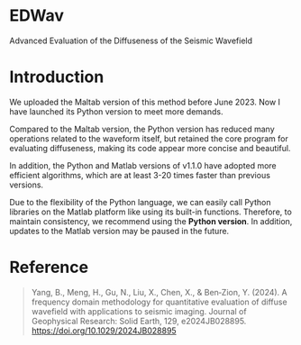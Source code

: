 # EDWav
Advanced Evaluation of the Diffuseness of the Seismic Wavefield

# Introduction
We uploaded the Maltab version of this method before June 2023. Now I have launched its Python version to meet more demands. 

Compared to the Maltab version, the Python version has reduced many operations related to the waveform itself, but retained the core program for evaluating diffuseness, making its code appear more concise and beautiful. 

In addition, the Python and Matlab versions of v1.1.0 have adopted more efficient algorithms, which are at least 3-20 times faster than previous versions.

Due to the flexibility of the Python language, we can easily call Python libraries on the Matlab platform like using its built-in functions. Therefore, to maintain consistency, we recommend using the **Python version**. In addition, updates to the Matlab version may be paused in the future.

# **Reference**
> Yang, B., Meng, H., Gu, N., Liu, X., Chen, X., & Ben‐Zion, Y. (2024). A frequency domain methodology for quantitative evaluation of diffuse wavefield with applications to seismic imaging. Journal of Geophysical Research: Solid Earth, 129, e2024JB028895. https://doi.org/10.1029/2024JB028895
